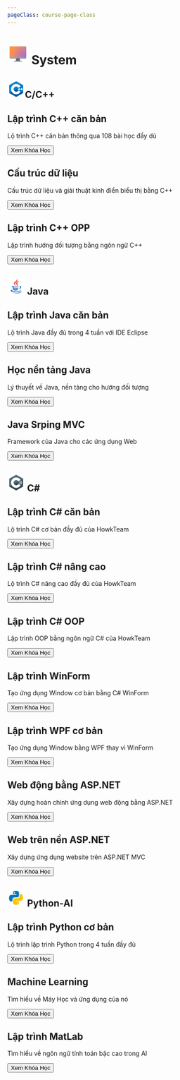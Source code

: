 ```yaml
---
pageClass: course-page-class
---
```

# <img src="https://raw.githubusercontent.com/Zenfection/Image/master/2021/09/03-18-01-40-icons8-imac.png"> System

## <img src="https://raw.githubusercontent.com/Zenfection/Image/master/2021/09/03-17-58-32-23-23-51-15-icons8_c%2B%2B_48px_2.png" width="40">C/C++

<main class="zencourse">
  <div class="zencard" style='background-image: url(/images/docs/course/system/1/1.png);'>
    <div class="content">
      <h2 class="zentitle">Lập trình C++ căn bản</h2>
      <p class="copy">Lộ trình C++ căn bản thông qua 108 bài học đầy dủ</p>
      <a href="/course/system/c/1/1.html" target=”_blank”><button class="zenbtn">Xem Khóa Học</button></a>
    </div>
  </div>
    <div class="zencard" style="background-image: url(/images/docs/course/system/1/2.png);">
      <div class="content">
        <h2 class="zentitle">Cấu trúc dữ liệu</h2>
        <p class="copy">Cấu trúc dữ liệu và giải thuật kinh điển biểu thị bằng C++</p>
        <a href="/course/system/c/2/1.html" target=”_blank”><button class="zenbtn">Xem Khóa Học</button></a>
      </div>
    </div>
    <div class="zencard" style="background-image: url(/images/docs/course/system/1/3.png);">
      <div class="content">
        <h2 class="zentitle">Lập trình C++ OPP</h2>
        <p class="copy">Lập trình hướng đối tượng bằng ngôn ngữ C++</p>
        <a href="/course/system/c/3/1.html" target=”_blank”><button class="zenbtn">Xem Khóa Học</button></a>
      </div>
    </div>
</main>

## <img src="https://raw.githubusercontent.com/Zenfection/Image/master/2021/09/03-17-57-26-icons8-java.png" width="40"> Java

<main class="zencourse">
  <div class="zencard" style='background-image: url(/images/docs/course/system/2/1.png);'>
    <div class="content">
      <h2 class="zentitle">Lập trình Java căn bản</h2>
      <p class="copy">Lộ trình Java đầy đủ trong 4 tuần với IDE Eclipse</p>
      <a href="https://drive.google.com/drive/folders/1nQTKHf8SDY_MbP-zeUUWElu2-XK8o-80?usp=sharing" target=”_blank”><button class="zenbtn">Xem Khóa Học</button></a>
    </div>
  </div>
    <div class="zencard" style="background-image: url(/images/docs/course/system/2/2.png);">
      <div class="content">
        <h2 class="zentitle">Học nền tảng Java</h2>
        <p class="copy">Lý thuyết về Java, nền tảng cho hướng đối tượng</p>
        <a href="https://drive.google.com/drive/folders/1P31u3QFvXLGkrgb-Z-cN-AAAMVv5YMBT?usp=sharing" target=”_blank”><button class="zenbtn">Xem Khóa Học</button></a>
      </div>
    </div>
    <div class="zencard" style="background-image: url(/images/docs/course/system/2/3.png);">
      <div class="content">
        <h2 class="zentitle">Java Srping MVC</h2>
        <p class="copy">Framework của Java cho các ứng dụng Web</p>
        <a href="https://drive.google.com/drive/folders/19vJFgr3ZeqV9ixrU-On5cSbkyFxZVcex?usp=sharing" target=”_blank”><button class="zenbtn">Xem Khóa Học</button></a>
      </div>
    </div>
</main>

## <img src="https://raw.githubusercontent.com/Zenfection/Image/master/2021/09/03-17-58-40-23-23-50-44-icons8_c_sharp_logo_48px.png" width="40"> C#  

<main class="zencourse">
  <div class="zencard" style='background-image: url(/images/docs/course/system/3/1.png);'>
    <div class="content">
      <h2 class="zentitle">Lập trình C# căn bản</h2>
      <p class="copy">Lộ trình C# cơ bản đầy đủ của HowkTeam</p>
      <a href="https://www.howkteam.vn/course/khoa-hoc-lap-trinh-c-can-ban-1" target=”_blank”><button class="zenbtn">Xem Khóa Học</button></a>
    </div>
  </div>
    <div class="zencard" style="background-image: url(/images/docs/course/system/3/2.png);">
      <div class="content">
        <h2 class="zentitle">Lập trình C# nâng cao</h2>
        <p class="copy">Lộ trình C# nâng cao đầy đủ của HowkTeam</p>
        <a href="https://www.howkteam.vn/course/khoa-hoc-lap-trinh-c-nang-cao-39" target=”_blank”><button class="zenbtn">Xem Khóa Học</button></a>
      </div>
    </div>
    <div class="zencard" style="background-image: url(/images/docs/course/system/3/3.png);">
      <div class="content">
        <h2 class="zentitle">Lập trình C# OOP</h2>
        <p class="copy">Lập trình OOP bằng ngôn ngữ C# của HowkTeam</p>
        <a href="https://www.howkteam.vn/course/lap-trinh-oop-voi-c-32" target=”_blank”><button class="zenbtn">Xem Khóa Học</button></a>
      </div>
    </div>
    <div class="zencard" style="background-image: url(/images/docs/course/system/3/4.png);">
      <div class="content">
        <h2 class="zentitle">Lập trình WinForm</h2>
        <p class="copy">Tạo ứng dụng Window cơ bản bằng C# WinForm</p>
        <a href="https://www.howkteam.vn/course/lap-trinh-winform-co-ban-27" target=”_blank”><button class="zenbtn">Xem Khóa Học</button></a>
      </div>
    </div>
</main>

<main class="zencourse">
  <div class="zencard" style='background-image: url(/images/docs/course/system/3/5.png);'>
    <div class="content">
      <h2 class="zentitle">Lập trình WPF cơ bản</h2>
      <p class="copy">Tạo ứng dụng Window bằng WPF thay vì WinForm</p>
      <a href="https://www.howkteam.vn/course/khoa-hoc-lap-trinh-c-can-ban-1" target=”_blank”><button class="zenbtn">Xem Khóa Học</button></a>
    </div>
  </div>
    <div class="zencard" style="background-image: url(/images/docs/course/system/3/6.png);">
      <div class="content">
        <h2 class="zentitle">Web động bằng ASP.NET</h2>
        <p class="copy">Xây dựng hoàn chỉnh ứng dụng web động bằng ASP.NET</p>
        <a href="https://drive.google.com/drive/folders/1Cn7TB7SBfdnX9pQg2NnxeQrqD1r07Z46?usp=sharing" target=”_blank”><button class="zenbtn">Xem Khóa Học</button></a>
      </div>
    </div>
    <div class="zencard" style="background-image: url(/images/docs/course/system/3/7.png);">
      <div class="content">
        <h2 class="zentitle">Web trên nền ASP.NET</h2>
        <p class="copy">Xây dựng ứng dụng website trên ASP.NET MVC</p>
        <a href="https://drive.google.com/drive/folders/1DiGOC_Vik30esgjEyY-Lw8mt_Eaf2J6l?usp=sharing" target=”_blank”><button class="zenbtn">Xem Khóa Học</button></a>
      </div>
    </div>
</main>

## <img src="https://raw.githubusercontent.com/Zenfection/Image/master/2021/09/03-18-00-39-icons8-python.png" width="40"> Python-AI

<main class="zencourse">
  <div class="zencard" style="background-image: url(/images/docs/course/system/4/1.png);">
    <div class="content">
      <h2 class="zentitle">Lập trình Python cơ bản</h2>
      <p class="copy">Lộ trình lập trình Python trong 4 tuần đầy đủ</p>
      <a href="https://drive.google.com/drive/folders/1TfALAxoCC44ccSMvLblHz_QItFiCA020?usp=sharing" target=”_blank”><button class="zenbtn">Xem Khóa Học</button></a>
    </div>
  </div>

  <div class="zencard" style="background-image: url(/images/docs/course/system/4/2.png);">
    <div class="content">
      <h2 class="zentitle">Machine Learning</h2>
      <p class="copy">Tìm hiểu về Máy Học vả ứng dụng của nó</p>
      <a href="https://drive.google.com/drive/folders/1Wel3tuwPg8mTywaTlLE6AHKaoeXWU4mw?usp=sharing" target=”_blank”><button class="zenbtn">Xem Khóa Học</button></a>
    </div>
  </div>

  <div class="zencard" style="background-image: url(/images/docs/course/system/4/3.png);">
    <div class="content">
      <h2 class="zentitle">Lập trình MatLab</h2>
      <p class="copy">Tìm hiểu về ngôn ngữ tính toán bậc cao trong AI</p>
      <a href="https://drive.google.com/drive/folders/1aYvZdI6d2IEc3T31TmcTSiuP6y23LHaq?usp=sharing" target=”_blank”><button class="zenbtn">Xem Khóa Học</button></a>
    </div>
  </div>
</main>

<comment/>


 